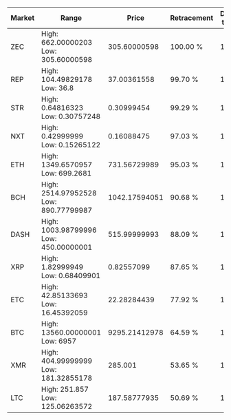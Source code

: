 | Market | Range | Price| Retracement | Doubles to 50% |
| --- | --- | --- | --- | --- |
| ZEC | High: 662.00000203<br />Low: 305.60000598 | 305.60000598 | 100.00 % | 1.58 |
| REP | High: 104.49829178<br />Low: 36.8 | 37.00361558 | 99.70 % | 1.91 |
| STR | High: 0.64816323<br />Low: 0.30757248 | 0.30999454 | 99.29 % | 1.54 |
| NXT | High: 0.42999999<br />Low: 0.15265122 | 0.16088475 | 97.03 % | 1.81 |
| ETH | High: 1349.6570957<br />Low: 699.2681 | 731.56729989 | 95.03 % | 1.40 |
| BCH | High: 2514.97952528<br />Low: 890.77799987 | 1042.17594051 | 90.68 % | 1.63 |
| DASH | High: 1003.98799996<br />Low: 450.00000001 | 515.99999993 | 88.09 % | 1.41 |
| XRP | High: 1.82999949<br />Low: 0.68409901 | 0.82557099 | 87.65 % | 1.52 |
| ETC | High: 42.85133693<br />Low: 16.45392059 | 22.28284439 | 77.92 % | 1.33 |
| BTC | High: 13560.00000001<br />Low: 6957 | 9295.21412978 | 64.59 % | 1.10 |
| XMR | High: 404.99999999<br />Low: 181.32855178 | 285.001 | 53.65 % | 1.03 |
| LTC | High: 251.857<br />Low: 125.06263572 | 187.58777935 | 50.69 % | 1.00 |
